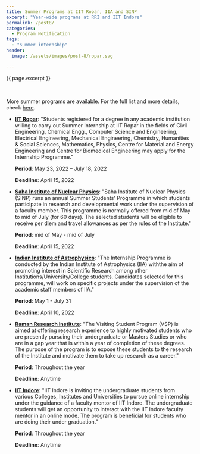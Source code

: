 ```yaml
---
title: Summer Programs at IIT Ropar, IIA and SINP
excerpt: "Year-wide programs at RRI and IIT Indore"
permalink: /post8/
categories:
  - Program Notification
tags:
  - "summer internship"
header:
  image: /assets/images/post-8/ropar.svg

---
```


<span class="excerpt">{{ page.excerpt }}</span>

<br>

More summer programs are available. For the full list and more details, check [here](/summer/). 

- [**IIT Ropar**](https://www.iitrpr.ac.in/summer-internship/Application-Form): "Students registered for a degree in any academic institution willing to carry out Summer Internship at IIT Ropar in the fields of Civil Engineering,  Chemical Engg., Computer Science and Engineering, Electrical Engineering, Mechanical Engineering, Chemistry, Humanities & Social Sciences, Mathematics, Physics, Centre for Material and Energy Engineering and Centre for Biomedical Engineering may apply for the Internship Programme."


	**Period**: May 23, 2022 – July 18, 2022

	**Deadline**: April 15, 2022

- [**Saha Institute of Nuclear Physics**](http://www.saha.ac.in/web/summer-home): "Saha Institute of Nuclear Physics (SINP) runs an annual Summer Students' Programme in which students participate in research and developmental work under the supervision of a  faculty member. This programme is normally offered from mid of May to mid of July (for 60 days).  The selected students will be eligible to receive per diem and travel allowances as per the rules of the Institute."

	**Period**: mid of May - mid of July

	**Deadline**: April 15, 2022

- [**Indian Institute of Astrophysics**](https://www.iiap.res.in/?q=degree): "The Internship Programme is conducted by the Indian Institute of Astrophysics (IIA) withthe aim of promoting interest in Scientific Research among other Institutions/University/College students. Candidates selected for this programme, will work on specific projects under the supervision of the academic staff members of IIA."

	**Period**: May 1 - July 31

	**Deadline**: April 10, 2022

- [**Raman Research Institute**](https://www.rri.res.in/careers/visiting-students): "The Visiting Student Program (VSP) is aimed at offering research experience to highly motivated students who are presently pursuing their undergraduate or Masters Studies or who are in a gap year that is within a year of completion of these degrees. The purpose of the program is to expose these students to the research of the Institute and motivate them to take up research as a career."

	**Period**: Throughout the year

	**Deadline**: Anytime

- [**IIT Indore**](https://iiti.ac.in/page/online-internship-policy-of-iit-indore-for-the-undergraduate-students): "IIT Indore is inviting the undergraduate students from various Colleges, Institutes and Universities to pursue online internship under the guidance of a faculty mentor of IIT Indore. The undergraduate students will get an opportunity to interact with the IIT Indore faculty mentor in an online mode. The program is beneficial for students who are doing their under graduation."

	**Period**: Throughout the year

	**Deadline**: Anytime

